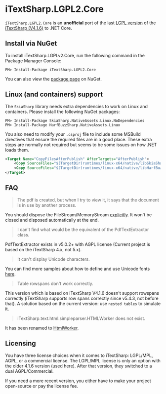 iTextSharp.LGPL2.Core
======================

`iTextSharp.LGPL2.Core` is an **unofficial** port of the last [LGPL version](http://www.gnu.org/licenses/old-licenses/lgpl-2.0-standalone.html) of the [iTextSharp (V4.1.6)](https://github.com/itextsharper/iTextSharp-4.1.6) to .NET Core.


Install via NuGet
-----------------
To install iTextSharp.LGPLv2.Core, run the following command in the Package Manager Console:

```
PM> Install-Package iTextSharp.LGPL2.Core
```

You can also view the [package page](http://www.nuget.org/packages/iTextSharp.LGPL2.Core/) on NuGet.


## Linux (and containers) support

The `SkiaSharp` library needs extra dependencies to work on Linux and containers. Please install the following NuGet packages:

```
PM> Install-Package SkiaSharp.NativeAssets.Linux.NoDependencies
PM> Install-Package HarfBuzzSharp.NativeAssets.Linux
```

You also need to modify your `.csproj` file to include some MSBuild directives that ensure the required files are in a good place. These extra steps are normally not required but seems to be some issues on how .NET loads them.

```xml
<Target Name="CopyFilesAfterPublish" AfterTargets="AfterPublish">
    <Copy SourceFiles="$(TargetDir)runtimes/linux-x64/native/libSkiaSharp.so" DestinationFolder="$([System.IO.Path]::GetFullPath('$(PublishDir)'))/bin/" />
    <Copy SourceFiles="$(TargetDir)runtimes/linux-x64/native/libHarfBuzzSharp.so" DestinationFolder="$([System.IO.Path]::GetFullPath('$(PublishDir)'))/bin/" />    
</Target>
```

FAQ
-----------------
 > The pdf is created, but when I try to view it, it says that the document is in use by another process.

 You should dispose the FileStream/MemoryStream [explicitly](https://github.com/juniorschroder/iTextSharp.LGPL2.Core/blob/master/src/iTextSharp.LGPLv2.Core.FunctionalTests/iTextExamples/Chapter11Tests.cs#L69). It won't be closed and disposed automatically at the end.

 > I can't find what would be the equivalent of the PdfTextExtractor class.

 PdfTextExtractor exists in v5.0.2+ with AGPL license (Current project is based on the iTextSharp 4.x, not 5.x).

 > It can't display Unicode characters.

 You can find more samples about how to define and use Unicode fonts [here](https://github.com/juniorschroder/iTextSharp.LGPL2.Core/blob/master/src/iTextSharp.LGPLv2.Core.FunctionalTests/iTextExamples/Chapter11Tests.cs).

 > Table rowspans don't work correctly.

 This version which is based on iTextSharp V4.1.6 doesn't support rowspans correctly (iTextSharp supports row spans correctly since v5.4.3, not before that). A solution based on the current version: use `nested tables` to simulate it.

 > iTextSharp.text.html.simpleparser.HTMLWorker does not exist.

 It has been renamed to [HtmlWorker](https://github.com/juniorschroder/iTextSharp.LGPL2.Core/blob/master/src/iTextSharp.LGPLv2.Core.FunctionalTests/HtmlWorkerTests.cs#L42).

Licensing
---------
You have three license choices when it comes to iTextSharp: LGPL/MPL, AGPL, or a commercial license. The LGPL/MPL license is only an option with the older 4.1.6 version (used here). After that version, they switched to a dual AGPL/Commercial.

If you need a more recent version, you either have to make your project open-source or pay the license fee.
